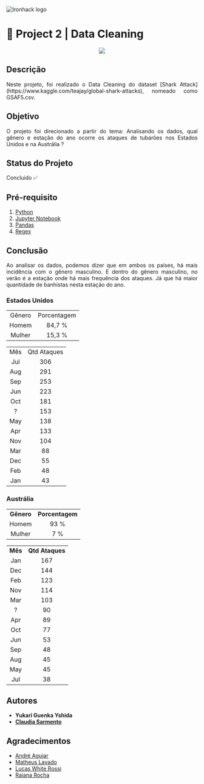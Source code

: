 ![Ironhack logo](https://i.imgur.com/1QgrNNw.png)

# 🧹 Project 2 | Data Cleaning

<p align="center">
  <img src="https://media.giphy.com/media/Ycr587EkQo8KY/giphy.gif">
</p>


## Descrição
<p align="justify">Neste projeto, foi realizado o Data Cleaning do dataset [Shark Attack](https://www.kaggle.com/teajay/global-shark-attacks), nomeado como GSAF5.csv.</p>

## Objetivo 
<p align="justify">O projeto foi direcionado a partir do tema: Analisando os dados, qual gênero e estação do ano ocorre os ataques de tubarões nos Estados Unidos e na Austrália ?</p>

## Status do Projeto
Concluido ✅

## Pré-requisito
1. [Python](https://www.python.org/)
2. [Jupyter Notebook](https://jupyter.org/try)
3. [Pandas](https://pandas.pydata.org/)
4. [Regex](https://pypi.org/project/regex/)

## Conclusão

<p align="justify">Ao analisar os dados, podemos dizer que em ambos os países, há mais incidência com o gênero masculino. E dentro do gênero masculino, no verão é a estação onde há mais frequência dos ataques. Já que há maior quantidade de banhistas nesta estação do ano.</p>

### Estados Unidos
<TABLE>
	<TR>
		<TD ALIGN="center">Gênero</TD>
		<TD ALIGN="center">Porcentagem</TD>
	<TR>
		<TD ALIGN="center">Homem</TD>
		<TD ALIGN="center">84,7 %</TD>
	<TR>
		<TD ALIGN="center">Mulher</TD>
		<TD ALIGN="center">15,3 %</TD>
</TABLE>

<TABLE>
	<TR>
		<TD ALIGN="center">Mês</TD>
		<TD ALIGN="center">Qtd Ataques</TD>
	<TR>
		<TD ALIGN="center">Jul</TD>
		<TD ALIGN="center">306</TD>
    <TR>
		<TD ALIGN="center">Aug</TD>
		<TD ALIGN="center">291</TD>
	<TR>
		<TD ALIGN="center">Sep</TD>
		<TD ALIGN="center">253</TD>
	<TR>
		<TD ALIGN="center">Jun</TD>
		<TD ALIGN="center">223</TD>
	<TR>
		<TD ALIGN="center">Oct</TD>
		<TD ALIGN="center">181</TD>
	<TR>
		<TD ALIGN="center">?</TD>
		<TD ALIGN="center">153</TD>
	<TR>
		<TD ALIGN="center">May</TD>
		<TD ALIGN="center">138</TD>
	<TR>
		<TD ALIGN="center">Apr</TD>
		<TD ALIGN="center">133</TD>
	<TR>
		<TD ALIGN="center">Nov</TD>
		<TD ALIGN="center">104</TD>
	<TR>
		<TD ALIGN="center">Mar</TD>
		<TD ALIGN="center">88</TD>
	<TR>
		<TD ALIGN="center">Dec</TD>
		<TD ALIGN="center">55</TD>
	<TR>
		<TD ALIGN="center">Feb</TD>
		<TD ALIGN="center">48</TD>
	<TR>
		<TD ALIGN="center">Jan</TD>
		<TD ALIGN="center">43</TD>
</TABLE>

### Austrália
<TABLE>
	<TR>
		<TD ALIGN="center"><B>Gênero</B></TD>
		<TD ALIGN="center"><B>Porcentagem</B></TD>
	<TR>
		<TD ALIGN="center">Homem</TD>
		<TD ALIGN="center">93 %</TD>
	<TR>
		<TD ALIGN="center">Mulher</TD>
		<TD ALIGN="center">7 %</TD>
</TABLE>

<TABLE>
	<TR>
		<TD ALIGN="center"><B>Mês</B></TD>
		<TD ALIGN="center"><B>Qtd Ataques</B></TD>
	<TR>
		<TD ALIGN="center">Jan</TD>
		<TD ALIGN="center">167</TD>
    <TR>
		<TD ALIGN="center">Dec</TD>
		<TD ALIGN="center">144</TD>
	<TR>
		<TD ALIGN="center">Feb</TD>
		<TD ALIGN="center">123</TD>
	<TR>
		<TD ALIGN="center">Nov</TD>
		<TD ALIGN="center">114</TD>
	<TR>
		<TD ALIGN="center">Mar</TD>
		<TD ALIGN="center">103</TD>
	<TR>
		<TD ALIGN="center">?</TD>
		<TD ALIGN="center">90</TD>
	<TR>
		<TD ALIGN="center">Apr</TD>
		<TD ALIGN="center">89</TD>
	<TR>
		<TD ALIGN="center">Oct</TD>
		<TD ALIGN="center">77</TD>
	<TR>
		<TD ALIGN="center">Jun</TD>
		<TD ALIGN="center">53</TD>
	<TR>
		<TD ALIGN="center">Sep</TD>
		<TD ALIGN="center">48</TD>
	<TR>
		<TD ALIGN="center">Aug</TD>
		<TD ALIGN="center">45</TD>
	<TR>
		<TD ALIGN="center">May</TD>
		<TD ALIGN="center">45</TD>
	<TR>
		<TD ALIGN="center">Jul</TD>
		<TD ALIGN="center">38</TD>
</TABLE>

## Autores
+ **Yukari Guenka Yshida**
+ **[Claudia Sarmento](github.com/claudia-sarmento)**

## Agradecimentos
+ [André Aguiar](https://github.com/aguiarandre)
+ [Matheus Lavado](https://github.com/matheuslavado)
+ [Lucas White Rossi](https://github.com/LucasWhiteRossi)
+ [Raiana Rocha](https://github.com/Rairocha)